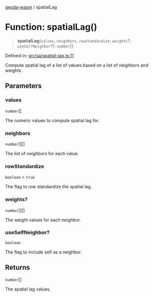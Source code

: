 [geoda-wasm](../globals.md) / spatialLag

# Function: spatialLag()

> **spatialLag**(`values`, `neighbors`, `rowStandardize`, `weights`?, `useSelfNeighbor`?): `number`[]

Defined in: [src/sa/spatial-lag.ts:11](https://github.com/GeoDaCenter/geoda-lib/blob/d16e85157b1f26754a712ea4c9a3cf18ab0e7b74/src/js/src/sa/spatial-lag.ts#L11)

Compute spatial lag of a list of values based on a list of neighbors and weights.

## Parameters

### values

`number`[]

The numeric values to compute spatial lag for.

### neighbors

`number`[][]

The list of neighbors for each value.

### rowStandardize

`boolean` = `true`

The flag to row standardize the spatial lag.

### weights?

`number`[][]

The weight values for each neighbor.

### useSelfNeighbor?

`boolean`

The flag to include self as a neighbor.

## Returns

`number`[]

The spatial lag values.
